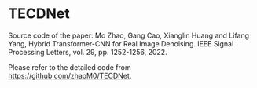 # TECDNet
Source code of the paper: Mo Zhao, Gang Cao, Xianglin Huang and Lifang Yang, Hybrid Transformer-CNN for Real Image Denoising. IEEE Signal Processing Letters, vol. 29, pp. 1252-1256, 2022. 

Please refer to the detailed code from https://github.com/zhaoM0/TECDNet. 
